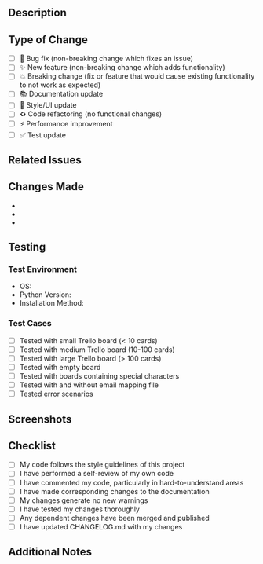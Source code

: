 ## Description
<!-- Provide a clear and concise description of what this PR does -->

## Type of Change
<!-- Mark the relevant option with an 'x' -->

- [ ] 🐛 Bug fix (non-breaking change which fixes an issue)
- [ ] ✨ New feature (non-breaking change which adds functionality)
- [ ] 💥 Breaking change (fix or feature that would cause existing functionality to not work as expected)
- [ ] 📚 Documentation update
- [ ] 🎨 Style/UI update
- [ ] ♻️ Code refactoring (no functional changes)
- [ ] ⚡ Performance improvement
- [ ] ✅ Test update

## Related Issues
<!-- Link to related issues: Fixes #123, Closes #456 -->

## Changes Made
<!-- List the specific changes made in this PR -->

-
-
-

## Testing
<!-- Describe how you tested these changes -->

### Test Environment
- OS:
- Python Version:
- Installation Method:

### Test Cases
<!-- Describe the test cases you ran -->

- [ ] Tested with small Trello board (< 10 cards)
- [ ] Tested with medium Trello board (10-100 cards)
- [ ] Tested with large Trello board (> 100 cards)
- [ ] Tested with empty board
- [ ] Tested with boards containing special characters
- [ ] Tested with and without email mapping file
- [ ] Tested error scenarios

## Screenshots
<!-- If applicable, add screenshots to demonstrate the changes -->

## Checklist
<!-- Mark completed items with an 'x' -->

- [ ] My code follows the style guidelines of this project
- [ ] I have performed a self-review of my own code
- [ ] I have commented my code, particularly in hard-to-understand areas
- [ ] I have made corresponding changes to the documentation
- [ ] My changes generate no new warnings
- [ ] I have tested my changes thoroughly
- [ ] Any dependent changes have been merged and published
- [ ] I have updated CHANGELOG.md with my changes

## Additional Notes
<!-- Add any additional notes, considerations, or context -->
